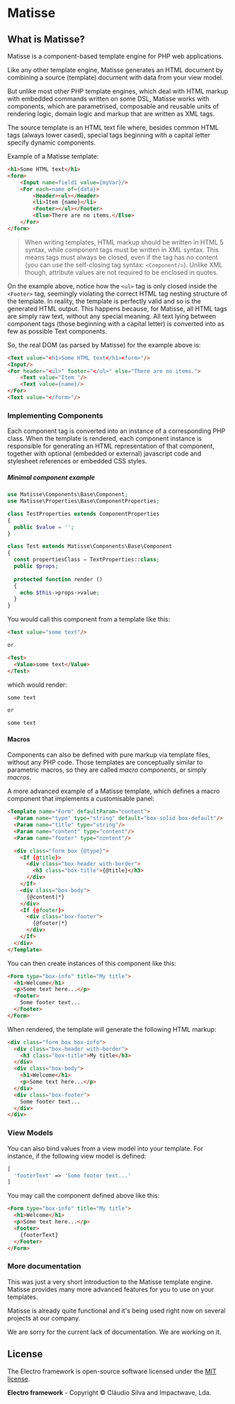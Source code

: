 # Matisse

## What is Matisse?

Matisse is a component-based template engine for PHP web applications.

Like any other template engine, Matisse generates an HTML document by combining a source (template) document with data from your view model.

But unlike most other PHP template engines, which deal with HTML markup with embedded commands written on some DSL, Matisse works with components, which are parametrised, composable and reusable units of rendering logic, domain logic and markup that are written as XML tags.

The source template is an HTML text file where, besides common HTML tags (always lower cased), special tags beginning with a capital letter specify dynamic components.

Example of a Matisse template:

```HTML
<h1>Some HTML text</h1>
<form>
	<Input name=field1 value={myVar}/>
	<For each=name of={data}>
		<Header><ul></Header>
		<li>Item {name}</li>
		<Footer></ul></Footer>
		<Else>There are no items.</Else>
	</For>
</form>
```

> When writing templates, HTML markup should be written in HTML 5 syntax, while component tags must be written in XML syntax. This means tags must always be closed, even if the tag has no content (you can use the self-closing tag syntax: `<Component/>`). Unlike XML though, attribute values are not required to be enclosed in quotes.

On the example above, notice how the `<ul>` tag is only closed inside the `<Footer>` tag, seemingly violating the correct HTML tag nesting structure of the template. In reality, the template is perfectly valid and so is the generated HTML output. This happens because, for Matisse, all HTML tags are simply raw text, without any special meaning. All text lying between component tags (those beginning with a capital letter) is converted into as few as possible Text components.

So, the real DOM (as parsed by Matisse) for the example above is:

```HTML
<Text value="<h1>Some HTML text</h1><form>"/>
<Input/>
<For header="<ul>" footer="</ul>" else="There are no items.">
	<Text value="Item "/>
	<Text value={name}/>
</For>
<Text value="</form>"/>
```

### Implementing Components

Each component tag is converted into an instance of a corresponding PHP class. When the template is rendered, each component instance is responsible for generating an HTML representation of that component, together with optional (embedded or external) javascript code and stylesheet references or embedded CSS styles.

##### Minimal component example

```PHP
use Matisse\Components\Base\Component;
use Matisse\Properties\Base\ComponentProperties;

class TestProperties extends ComponentProperties
{
  public $value = '';
}

class Test extends Matisse\Components\Base\Component
{
  const propertiesClass = TextProperties::class;
  public $props;
  
  protected function render ()
  {
    echo $this->props->value;
  }
}
```

You would call this component from a template like this:

```HTML
<Test value="some text"/>

or

<Test>
  <Value>some text</Value>
</Test>
```

which would render:

```HTML
some text

or

some text
```

#### Macros

Components can also be defined with pure markup via template files, without any PHP code. Those templates are conceptually similar to parametric macros, so they are called *macro components*, or simply *macros*.

A more advanced example of a Matisse template, which defines a macro component that implements a customisable panel:

```HTML
<Template name="Form" defaultParam="content">
  <Param name="type" type="string" default="box-solid box-default"/>
  <Param name="title" type="string"/>
  <Param name="content" type="content"/>
  <Param name="footer" type="content"/>

  <div class="form box {@type}">
    <If {@title}>
      <div class="box-header with-border">
        <h3 class="box-title">{@title}</h3>
      </div>
    </If>
    <div class="box-body">
      {@content|*}
    </div>
    <If {@footer}>
      <div class="box-footer">
        {@footer|*}
      </div>
    </If>
  </div>
</Template>
```

You can then create instances of this component like this:

```HTML
<Form type="box-info" title="My title">
  <h1>Welcome</h1>
  <p>Some text here...</p>
  <Footer>
    Some footer text...
  </Footer>
</Form>
```

When rendered, the template will generate the following HTML markup:

```HTML
<div class="form box box-info">
  <div class="box-header with-border">
    <h3 class="box-title">My title</h3>
  </div>
  <div class="box-body">
    <h1>Welcome</h1>
    <p>Some text here...</p>
  </div>
  <div class="box-footer">
    Some footer text...
  </div>
</div>
```

### View Models

You can also bind values from a view model into your template.
For instance, if the following view model is defined:

```PHP
[
  'footerText' => 'Some footer text...'
]
```

You may call the component defined above like this:

```HTML
<Form type="box-info" title="My title">
  <h1>Welcome</h1>
  <p>Some text here...</p>
  <Footer>
    {footerText}
  </Footer>
</Form>
```

### More documentation

This was just a very short introduction to the Matisse template engine. Matisse provides many more advanced features for you to use on your templates.

Matisse is already quite functional and it's being used right now on several projects at our company.

We are sorry for the current lack of documentation. We are working on it.

## License

The Electro framework is open-source software licensed under the [MIT license](http://opensource.org/licenses/MIT).

**Electro framework** - Copyright &copy; Cláudio Silva and Impactwave, Lda.
